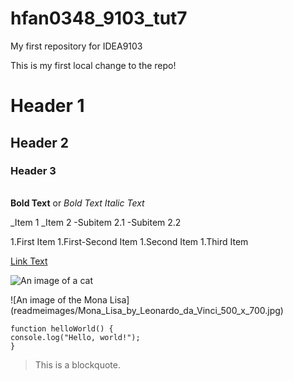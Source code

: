# hfan0348_9103_tut7
My first repository for IDEA9103

This is my first local change to the repo! 

# Header 1
## Header 2
### Header 3
####
#####
######

**Bold Text** or _Bold Text_
*Italic Text*

_Item 1
_Item 2
    -Subitem 2.1
    -Subitem 2.2
    
1.First Item
1.First-Second Item
1.Second Item
1.Third Item

[Link Text](https://www.google.com)

![An image of a cat](https://placekitten.com/200/300)

![An image of the Mona Lisa] (readmeimages/Mona_Lisa_by_Leonardo_da_Vinci_500_x_700.jpg)
```
function helloWorld() {
console.log("Hello, world!");
}
```

> This is a blockquote.
